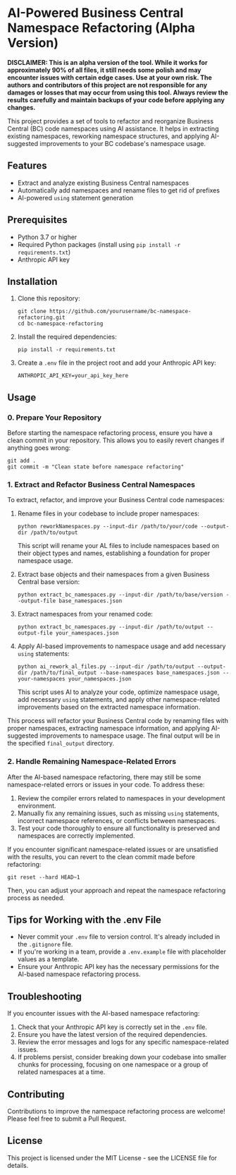 # AI-Powered Business Central Namespace Refactoring (Alpha Version)

**DISCLAIMER: This is an alpha version of the tool. While it works for approximately 90% of all files, it still needs some polish and may encounter issues with certain edge cases. Use at your own risk. The authors and contributors of this project are not responsible for any damages or losses that may occur from using this tool. Always review the results carefully and maintain backups of your code before applying any changes.**

This project provides a set of tools to refactor and reorganize Business Central (BC) code namespaces using AI assistance. It helps in extracting existing namespaces, reworking namespace structures, and applying AI-suggested improvements to your BC codebase's namespace usage.

## Features

- Extract and analyze existing Business Central namespaces
- Automatically add namespaces and rename files to get rid of prefixes
- AI-powered `using` statement generation

## Prerequisites

- Python 3.7 or higher
- Required Python packages (install using `pip install -r requirements.txt`)
- Anthropic API key

## Installation

1. Clone this repository:
   ```
   git clone https://github.com/yourusername/bc-namespace-refactoring.git
   cd bc-namespace-refactoring
   ```

2. Install the required dependencies:
   ```
   pip install -r requirements.txt
   ```

3. Create a `.env` file in the project root and add your Anthropic API key:
   ```
   ANTHROPIC_API_KEY=your_api_key_here
   ```

## Usage

### 0. Prepare Your Repository

Before starting the namespace refactoring process, ensure you have a clean commit in your repository. This allows you to easily revert changes if anything goes wrong:

```
git add .
git commit -m "Clean state before namespace refactoring"
```

### 1. Extract and Refactor Business Central Namespaces

To extract, refactor, and improve your Business Central code namespaces:

1. Rename files in your codebase to include proper namespaces:
   ```
   python reworkNamespaces.py --input-dir /path/to/your/code --output-dir /path/to/output
   ```
   This script will rename your AL files to include namespaces based on their object types and names, establishing a foundation for proper namespace usage.

2. Extract base objects and their namespaces from a given Business Central base version:
   ```
   python extract_bc_namespaces.py --input-dir /path/to/base/version --output-file base_namespaces.json
   ```

3. Extract namespaces from your renamed code:
   ```
   python extract_bc_namespaces.py --input-dir /path/to/output --output-file your_namespaces.json
   ```

4. Apply AI-based improvements to namespace usage and add necessary `using` statements:
   ```
   python ai_rework_al_files.py --input-dir /path/to/output --output-dir /path/to/final_output --base-namespaces base_namespaces.json --your-namespaces your_namespaces.json
   ```
   This script uses AI to analyze your code, optimize namespace usage, add necessary `using` statements, and apply other namespace-related improvements based on the extracted namespace information.

This process will refactor your Business Central code by renaming files with proper namespaces, extracting namespace information, and applying AI-suggested improvements to namespace usage. The final output will be in the specified `final_output` directory.

### 2. Handle Remaining Namespace-Related Errors

After the AI-based namespace refactoring, there may still be some namespace-related errors or issues in your code. To address these:

1. Review the compiler errors related to namespaces in your development environment.
2. Manually fix any remaining issues, such as missing `using` statements, incorrect namespace references, or conflicts between namespaces.
3. Test your code thoroughly to ensure all functionality is preserved and namespaces are correctly implemented.

If you encounter significant namespace-related issues or are unsatisfied with the results, you can revert to the clean commit made before refactoring:

```
git reset --hard HEAD~1
```

Then, you can adjust your approach and repeat the namespace refactoring process as needed.

## Tips for Working with the .env File

- Never commit your `.env` file to version control. It's already included in the `.gitignore` file.
- If you're working in a team, provide a `.env.example` file with placeholder values as a template.
- Ensure your Anthropic API key has the necessary permissions for the AI-based namespace refactoring process.

## Troubleshooting

If you encounter issues with the AI-based namespace refactoring:

1. Check that your Anthropic API key is correctly set in the `.env` file.
2. Ensure you have the latest version of the required dependencies.
3. Review the error messages and logs for any specific namespace-related issues.
4. If problems persist, consider breaking down your codebase into smaller chunks for processing, focusing on one namespace or a group of related namespaces at a time.

## Contributing

Contributions to improve the namespace refactoring process are welcome! Please feel free to submit a Pull Request.

## License

This project is licensed under the MIT License - see the LICENSE file for details.
